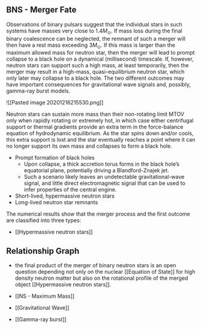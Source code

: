 ## BNS - Merger Fate

Observations of binary pulsars suggest that the individual stars in such systems have masses very close to $1.4 M_{\odot}$. If mass loss during the final binary coalescence can be neglected, the remnant of such a merger will then have a rest mass exceeding $3 M_{\odot}$. If this mass is larger than the maximum allowed mass for neutron star, then the merger will lead to prompt collapse to a black hole on a dynamical (millisecond) timescale. If, however, neutron stars can support such a high mass, at least temporarily, then the merger may result in a high-mass, quasi-equilibrium neutron star, which only later may collapse to a black hole. The two different outcomes may have important consequences for gravitational wave signals and, possibly, gamma-ray burst models.

![[Pasted image 20201216215530.png]]

Neutron stars can sustain more mass than their non-rotating limit MTOV only when rapidly rotating or extremely hot, in which case either centrifugal support or thermal gradients provide an extra term in the force-balance equation of hydrodynamic equilibrium. As the star spins down and/or cools, this extra support is lost and the star eventually reaches a point where it can no longer support its own mass and collapses to form a black hole.

- Prompt formation of black holes
	- Upon collapse, a thick accretion torus forms in the black hole’s equatorial plane, potentially driving a Blandford-Znajek jet.
	- Such a scenario likely leaves an undetectable gravitational-wave signal, and little direct electromagnetic signal that can be used to infer properties of the central engine.
- Short-lived, hypermassive neutron stars
- Long-lived neutron star remnants

The numerical results show that the merger process and the first outcome are classified into three types:
- [[Hypermassive neutron stars]]

## Relationship Graph

- the final product of the merger of binary neutron stars is an open question depending not only on the nuclear [[Equation of State]] for high density neutron matter but also on the rotational profile of the merged object [[Hypermassive neutron stars]].

- [[NS - Maximum Mass]]
- [[Gravitational Wave]]
- [[Gamma-ray burst]]